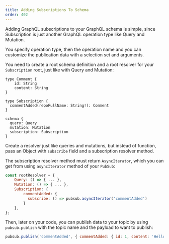 ```yaml
---
title: Adding Subscriptions To Schema
order: 402
---
```


Adding GraphQL subscriptions to your GraphQL schema is simple, since Subscription is just another GraphQL operation type like Query and Mutation.

You specify operation type, then the operation name and you can customize the publication data with a selection set and arguments.

You need to create a root schema definition and a root resolver for your `Subscription` root, just like with Query and Mutation:

```
type Comment {
    id: String
    content: String
}

type Subscription {
  commentAdded(repoFullName: String!): Comment
}

schema {
  query: Query
  mutation: Mutation
  subscription: Subscription
}
```

Create a resolver just like queries and mutations, but instead of function, pass an Object with `subscribe` field and a subscription resolver method.

The subscription resolver method must return `AsyncIterator`, which you can get from using `asyncIterator` method of your `PubSub`:
 
```js
const rootResolver = {
    Query: () => { ... },
    Mutation: () => { ... },
    Subscription: {
        commentAdded: {
          subscribe: () => pubsub.asyncIterator('commentAdded')
        }
    },
};
```

Then, later on your code, you can publish data to your topic by using `pubsub.publish` with the topic name and the payload to want to publish:

```js
pubsub.publish('commentAdded', { commentAdded: { id: 1, content: 'Hello!' }})
```